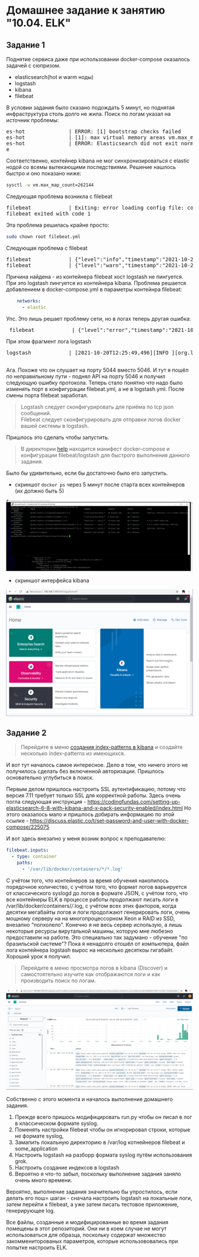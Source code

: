 # Домашнее задание к занятию "10.04. ELK"

<!--
## Дополнительные ссылки

При выполнении задания пользуйтесь вспомогательными ресурсами:

- [поднимаем elk в докер](https://www.elastic.co/guide/en/elastic-stack-get-started/current/get-started-docker.html)
- [поднимаем elk в докер с filebeat и докер логами](https://www.sarulabs.com/post/5/2019-08-12/sending-docker-logs-to-elasticsearch-and-kibana-with-filebeat.html)
- [конфигурируем logstash](https://www.elastic.co/guide/en/logstash/current/configuration.html)
- [плагины filter для logstash](https://www.elastic.co/guide/en/logstash/current/filter-plugins.html)
- [конфигурируем filebeat](https://www.elastic.co/guide/en/beats/libbeat/5.3/config-file-format.html)
- [привязываем индексы из elastic в kibana](https://www.elastic.co/guide/en/kibana/current/index-patterns.html)
- [как просматривать логи в kibana](https://www.elastic.co/guide/en/kibana/current/discover.html)
- [решение ошибки increase vm.max_map_count elasticsearch](https://stackoverflow.com/questions/42889241/how-to-increase-vm-max-map-count)

В процессе выполнения задания могут возникнуть также не указанные тут проблемы в зависимости от системы.

Используйте output stdout filebeat/kibana и api elasticsearch для изучения корня проблемы и ее устранения.

## Задание повышенной сложности

Не используйте директорию [help](./help) при выполнении домашнего задания.

-->

## Задание 1

Поднятие сервиса даже при использовании docker-compose оказалось задачей с сюпризом.
- elasticsearch(hot и warm ноды)
- logstash
- kibana
- filebeat

В условии задания было сказано подождать 5 минут, но поднятая инфраструктура столь долго не жила.
Поиск по логам указал на источник проблемы:
<pre>
es-hot              | ERROR: [1] bootstrap checks failed
es-hot              | [1]: max virtual memory areas vm.max_map_count [65530] is too low, increase to at least [262144]
es-hot              | ERROR: Elasticsearch did not exit normally - check the logs at /usr/share/elasticsearch/logs/es-docker-cluster.log
e</pre>

Соответственно, контейнер kibana не мог синхронизироваться с elastic нодой со всемы вытекающими последствиями. Решение нашлось быстро и оно показано ниже:

```bash
sysctl -w vm.max_map_count=262144
```

Следующая проблема возникла с filebeat
<pre>
filebeat            | Exiting: error loading config file: config file ("filebeat.yml") must be owned by the user identifier (uid=0) or root
filebeat exited with code 1
</pre>

Эта проблема решилась крайне просто:
```bash
sudo chown root filebeat.yml
```

Следующая проблема с filebeat
<pre>
filebeat            | {"level":"info","timestamp":"2021-10-20T11:32:58.284Z","caller":"pipeline/output.go:93","message":"Attempting to reconnect to backoff(async(tcp://logstash:5046)) with 11 reconnect attempt(s)"}
filebeat            | {"level":"warn","timestamp":"2021-10-20T11:33:00.900Z","caller":"transport/tcp.go:53","message":"DNS lookup failure \"logstash\": lookup logstash on 127.0.0.11:53: no such host"}
</pre>

Причина найдена - из контейнера filebeat хост logstash не пингуется. При это logstash пингуется из контейнера kibana. Проблема решается добавлением в docker-compose.yml в параметры контейнра filebeat: 
```yaml
    networks:
      - elastic
 ```
 Упс. Это лишь решает проблему сети, но в логах теперь другая ошибка:
 <pre>
 filebeat            | {"level":"error","timestamp":"2021-10-20T12:05:43.868Z","caller":"pipeline/output.go:100","message":"Failed to connect to backoff(async(tcp://logstash:5046)): dial tcp 172.19.0.4:5046: connect: connection refused"}
</pre>
 
 При этом фрагмент лога logstash
 <pre>
logstash            | [2021-10-20T12:25:49,496][INFO ][org.logstash.beats.Server] Starting server on port: 5044
 </pre>

Ага. Похоже что он слушает на порту 5044 вместо 5046.
И тут я пошёл по неправильному пути - поднял API на порту 5046 и получил следующую ошибку протокола. Теперь стало понятно что надо было изменять порт в конфигурации filebeat.yml, а не в logstash.yml. После смены порта filebeat заработал.

> Logstash следует сконфигурировать для приёма по tcp json сообщений.  
> Filebeat следует сконфигурировать для отправки логов docker вашей системы в logstash.  

Пришлось это сделать чтобы запустить.

> В директории [help](./help) находится манифест docker-compose и конфигурации filebeat/logstash для быстрого 
выполнения данного задания.

Было бы удивительно, если бы достаточно было его запустить. 

- скриншот `docker ps` через 5 минут после старта всех контейнеров (их должно быть 5)

![docker ps](./ELK-docker.png)

- скриншот интерфейса kibana

![Kibana screenshot](./Kibana.png)


## Задание 2

>Перейдите в меню [создания index-patterns  в kibana](http://localhost:5601/app/management/kibana/indexPatterns/create)
и создайте несколько index-patterns из имеющихся.

И вот тут началось самое интересное. Дело в том, что ничего этого не получилось сделать без включенной авторизации. Пришлось основательно углубиться в поиск.

Первым делом пришлось настроить SSL аутентификацию, потому что версия 7.11 требует только SSL для корректной работы. Здесь очень погла следующая инструкция - https://codingfundas.com/setting-up-elasticsearch-6-8-with-kibana-and-x-pack-security-enabled/index.html Но этого оказалось мало и пришлось добирать информацию по этой ссылке - https://discuss.elastic.co/t/set-password-and-user-with-docker-compose/225075 

И вот здесь внезапно у меня возник вопрос к преподавателю:

```yaml
filebeat.inputs:
  - type: container
    paths:
      - '/var/lib/docker/containers/*/*.log'
```
С учётом того, что контейнеров за время обучения накопилось порядочное количество, с учётом того, что формат логов варьируется от классического syslogd до логов в формате JSON, с учётом того, что все контейнеры ELK в процессе работы продолжают писать логи в /var/lib/docker/containers/*/*.log, с учётом всех этих факторов, когда десятки мегабайты логов и логи продолжают генерировать логи, очень мощному серверу на на многопроцессорном Xeon и RAID из SSD,  внезапно "попхолело". Конечно я не весь сервер использую, а лишь некоторые ресурсы вирутальной машины, которую мне любезно предоставили на работе. Это специально так задумано - обучение "по бразильской системе"? Пока я ненадолго отошёл от компьютера, файл лога контейнера logstash вырос на несколько десяткоы гигабайт. Хороший урок я получил.


> Перейдите в меню просмотра логов в kibana (Discover) и самостоятельно изучите как отображаются логи и как производить 
поиск по логам.

![Kibana yeah](./Kibana_works.png)

Собственно с этого момента и началось выполнение домашнего задания. 

1. Прежде всего пришось модифицировать run.py чтобы он писал в лог в классическом формате syslog.
2. Поменять настройки filebeat чтобы он игнорировал строки, которые не формате syslog,
3. Замапить локальную директорию в /var/log котнейнеров filebeat и some_application
4. Настроить logstash на разборр формата syslog путём использования grok.
5. Настроить создание индексов в logstash
6. Вероятно я что-то забыл, поскольку выполнение задания заняло очень много времени.

Вероятно, выполнение задания значительно бы упростилось, если делать его пош= шаган - сначала настроить logstash на локальные логи, затем перейти к filebeat, а уже затем писать тестовое приложение, генерирующее log.

Все файлы, созданные и модифицированные во время задания помещены в этот репозиторий. Они ни в коем случае не могут использоваться для образца, поскольку содержат множество закоммениторованых параметров, которые использововались при попытке настроить ELK.
